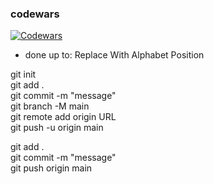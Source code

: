 ### codewars

<a href="https://www.codewars.com/users/WenzelDev/"><img src="https://www.codewars.com/users/WenzelDev/badges/small" alt="Codewars"></a>

- done up to: Replace With Alphabet Position

git init  
git add .  
git commit -m "message"  
git branch -M main  
git remote add origin URL  
git push -u origin main  
  
git add .  
git commit -m "message"  
git push origin main  